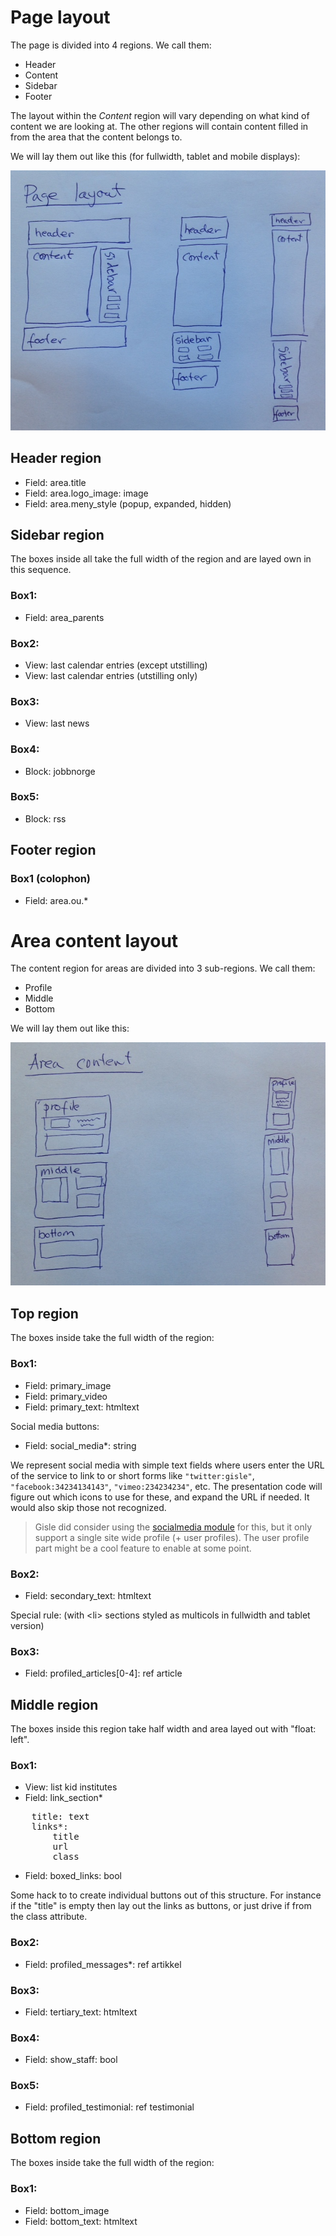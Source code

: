 # Page layout

The page is divided into 4 regions.  We call them:

* Header
* Content
* Sidebar
* Footer

The layout within the *Content* region will vary depending on what kind of content we are looking at.
The other regions will contain content filled in from the area that the content belongs to.

We will lay them out like this (for fullwidth, tablet and mobile displays):

<img src="img/page-regions.jpg" alt="diagram of the page regions in the fullwidth, tablet and narrow configuration">

## Header region

* Field: area.title
* Field: area.logo\_image: image
* Field: area.meny_style (popup, expanded, hidden)

## Sidebar region

The boxes inside all take the full width of the region and are layed own in this sequence.

### Box1:

* Field: area\_parents

### Box2:

* View: last calendar entries (except utstilling)
* View: last calendar entries (utstilling only)

### Box3:

* View: last news

### Box4:

* Block: jobbnorge

### Box5:

* Block: rss

## Footer region

### Box1 (colophon)

* Field: area.ou.*


# Area content layout

The content region for areas are divided into 3 sub-regions.
We call them:

* Profile
* Middle
* Bottom

We will lay them out like this:

<img src="img/area-regions.jpg" alt="diagram of the regions in the fullwidth, tablet and narrow configuration">

## Top region

The boxes inside take the full width of the region:

### Box1:

* Field: primary\_image
* Field: primary\_video
* Field: primary\_text: htmltext

Social media buttons:

* Field: social_media*: string

We represent social media with simple text fields where users enter the URL of
the service to link to or short forms like `"twitter:gisle"`,
`"facebook:34234134143"`, `"vimeo:234234234"`, etc.  The presentation code will
figure out which icons to use for these, and expand the URL if needed.  It
would also skip those not recognized.

> Gisle did consider using the [socialmedia
module](http://drupal.org/project/socialmedia) for this, but it only support
a single site wide profile (+ user profiles).  The user profile part might be
a cool feature to enable at some point.

### Box2:

* Field: secondary\_text: htmltext

Special rule: (with &lt;li> sections styled as multicols in fullwidth and tablet version)

### Box3:

* Field: profiled\_articles[0-4]: ref article

## Middle region

The boxes inside this region take half width and area layed
out with "float: left".

### Box1:

* View: list kid institutes
* Field: link\_section*

<pre>
    title: text
    links*:
        title
        url
        class
</pre>

* Field: boxed_links: bool

Some hack to to create individual buttons out of this structure.
For instance if the "title" is empty then lay out the links as buttons, or
just drive if from the class attribute.

### Box2:

* Field: profiled\_messages*: ref artikkel

### Box3:

* Field: tertiary\_text: htmltext

### Box4:

* Field: show\_staff: bool

### Box5:

* Field: profiled\_testimonial: ref testimonial


## Bottom region

The boxes inside take the full width of the region:

### Box1:

* Field: bottom\_image
* Field: bottom\_text: htmltext


